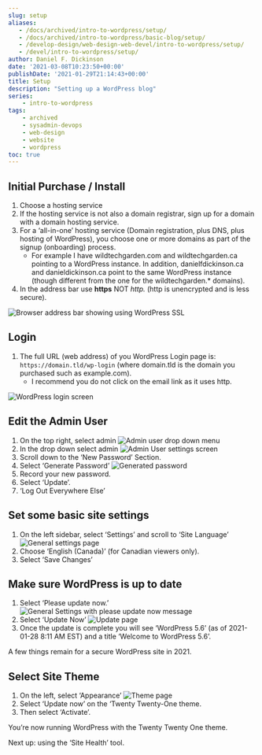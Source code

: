 ```yaml
---
slug: setup
aliases:
   - /docs/archived/intro-to-wordpress/setup/
   - /docs/archived/intro-to-wordpress/basic-blog/setup/
   - /develop-design/web-design-web-devel/intro-to-wordpress/setup/
   - /devel/intro-to-wordpress/setup/
author: Daniel F. Dickinson
date: '2021-03-08T10:23:50+00:00'
publishDate: '2021-01-29T21:14:43+00:00'
title: Setup
description: "Setting up a WordPress blog"
series:
    - intro-to-wordpress
tags:
    - archived
    - sysadmin-devops
    - web-design
    - website
    - wordpress
toc: true
---
```


## Initial Purchase / Install

1. Choose a hosting service
2. If the hosting service is not also a domain registrar, sign up for a domain with a domain hosting service.
3. For a ‘all-in-one’ hosting service (Domain registration, plus DNS, plus hosting of WordPress), you choose one or more domains as part of the signup (onboarding) process.
   * For example I have wildtechgarden.com and wildtechgarden.ca pointing to a WordPress instance. In addition, danielfdickinson.ca and danieldickinson.ca point to the same WordPress instance (though different from the one for the wildtechgarden.* domains).
4. In the address bar use **https** NOT *http.* (http is unencrypted and is less secure).

![Browser address bar showing using WordPress SSL](../../assets/images/2021/01/index-18_1-png-1.png)

## Login

1. The full URL (web address) of you WordPress Login page is: ``https://domain.tld/wp-login`` (where domain.tld is the domain you purchased such as example.com).
   * I recommend you do not click on the email link as it uses http.

![WordPress login screen](../../assets/images/2021/01/index-18_2-png-1.png)

## Edit the Admin User

1. On the top right, select admin
![Admin user drop down menu](../../assets/images/2021/01/index-19_1-png-1.png)
2. In the drop down select admin
![Admin User settings screen](../../assets/images/2021/01/index-19_2-png-1-1024x674.png)
3. Scroll down to the ‘New Password’ Section.
4. Select ‘Generate Password’
![Generated password](../../assets/images/2021/01/index-19_3-png-1.png)
5. Record your new password.
6. Select ‘Update’.
7. ‘Log Out Everywhere Else’

## Set some basic site settings

1. On the left sidebar, select ‘Settings’ and scroll to ‘Site Language’
![General settings page](../../assets/images/2021/01/index-20_1-png-1-926x1024.png)
2. Choose ‘English (Canada)’ (for Canadian viewers only).
3. Select ‘Save Changes’

## Make sure WordPress is up to date

1. Select ‘Please update now.’
![General Settings with please update now message](../../assets/images/2021/01/index-21_1-png-1.png)
2. Select ‘Update Now’
![Update page](../../assets/images/2021/01/index-21_2-png-1.png)
3. Once the update is complete you will see ‘WordPress 5.6’ (as of 2021-01-28 8:11 AM EST) and a title ‘Welcome to WordPress 5.6’.

A few things remain for a secure WordPress site in 2021.

## Select Site Theme

1. On the left, select ‘Appearance’
![Theme page](../../assets/images/2021/01/index-22_1-png-1.png)
2. Select ‘Update now’ on the ‘Twenty Twenty-One theme.
3. Then select ‘Activate’.

You’re now running WordPress with the Twenty Twenty One theme.

Next up: using the ‘Site Health’ tool.
